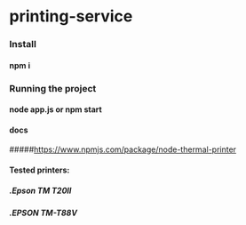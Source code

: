 # printing-service

### Install
#### npm i

### Running the project
#### node app.js or npm start

#### docs
#####https://www.npmjs.com/package/node-thermal-printer

#### Tested printers:
#####  .Epson TM T20II
#####  .EPSON TM-T88V

